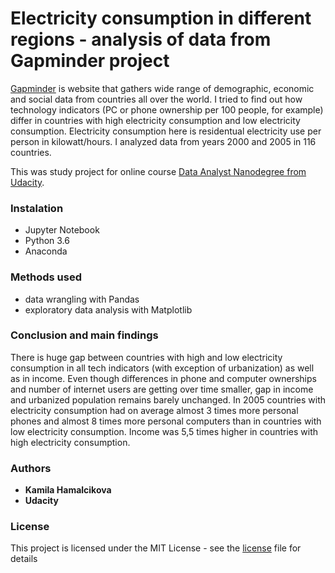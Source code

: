 # Electricity consumption in different regions - analysis of data from Gapminder project

[Gapminder](https://www.gapminder.org/data/) is website that gathers wide range of demographic, economic and social data from countries all over the world. I tried to find out how technology indicators (PC or phone ownership per 100 people, for example) differ in countries with high electricity consumption and low electricity consumption. Electricity consumption here is residentual electricity use per person in kilowatt/hours. I analyzed data from years 2000 and 2005 in 116 countries.

This was study project for online course [Data Analyst Nanodegree from Udacity](https://www.udacity.com/course/data-analyst-nanodegree--nd002).


### Instalation

- Jupyter Notebook
- Python 3.6
- Anaconda

### Methods used

- data wrangling with Pandas
- exploratory data analysis with Matplotlib

### Conclusion and main findings

There is huge gap between countries with high and low electricity consumption in all tech indicators (with exception of urbanization) as well as in income. Even though differences in phone and computer ownerships and number of internet users are getting over time smaller, gap in income and urbanized population remains barely unchanged. In 2005 countries with electricity consumption had on average almost 3 times more personal phones and almost 8 times more personal computers than in countries with low electricity consumption. Income was 5,5 times higher in countries with high electricity consumption.

### Authors

* **Kamila Hamalcikova**
* **Udacity**

### License

This project is licensed under the MIT License - see the [license](https://opensource.org/licenses/MIT) file for details
